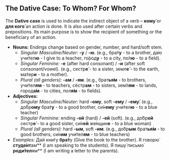 ## The Dative Case: To Whom? For Whom?

The **Dative case** is used to indicate the indirect object of a verb – **кому́** or **для кого́** an action is done. It is also used after certain verbs and prepositions. Its main purpose is to show the recipient of something or the beneficiary of an action.

* **Nouns:** Endings change based on gender, number, and hard/soft stem.
    * *Singular Masculine/Neuter:* **-у** / **-ю**. (e.g., бра́т**у** - to a brother, да́ю учи́тел**ю** - I give to a teacher, го́род**у** - to a city, по́л**ю** - to a field).
    * *Singular Feminine:* **-е** (after hard consonant) / **-и** (after soft consonant/vowel). (e.g., сестр**е́** - to a sister, земл**е́** - to the earth, ма́тер**и** - to a mother).
    * *Plural (all genders):* **-ам** / **-ям**. (e.g., брат**ья́м** - to brothers, учи́тел**ям** - to teachers, сёстр**ам** - to sisters, зем́л**ям** - to lands, город**а́м** - to cities, пол**я́м** - to fields).
* **Adjectives:**
    * *Singular Masculine/Neuter:* hard **-ому**, soft **-ему** / **-ему́**. (e.g., до́бр**ому** бра́т**у** - to a good brother, си́н**ему** учи́тел**ю** - to a blue teacher)
    * *Singular Feminine:* ending **-ой** (hard) / **-ей** (soft). (e.g., до́бр**ой** сестр**е́** - to a good sister, си́н**ей** же́нщин**е** - to a blue woman)
    * *Plural (all genders):* hard **-ым**, soft **-им**. (e.g., до́бр**ым** брат**ья́м** - to good brothers, си́н**им** учи́тел**ям** - to blue teachers)
* *Examples:* Дай кни́гу **бра́т**у (Give the book to the brother). Я говорю́ **студе́нт**ам** (I am speaking to the students). Я пишу́ письмо́ **роди́тел**ям** (I am writing a letter to the parents).